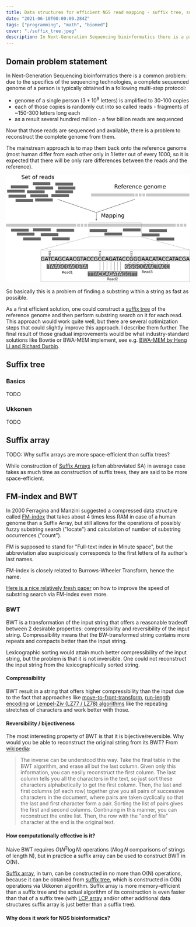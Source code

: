```yaml
---
title: Data structures for efficient NGS read mapping - suffix tree, suffix array, BWT, FM-index
date: "2021-06-10T00:00:00.284Z"
tags: ["programming", "math", "biomed"]
cover: "./suffix_tree.jpeg"
description: In Next-Generation Sequencing bioinformatics there is a problem of mapping so-called reads - short sequences of ~100 nucleotides - onto a full string that contains them - the reference genome. There is a number of clever optimizations to this process, which I consider in this post.
---
```


Domain problem statement
------------------------

In Next-Generation Sequencing bioinformatics there is a common problem: due to the specifics of the sequencing technologies,
a complete sequenced genome of a person is typically obtained in a following multi-step protocol:

 * genome of a single person ($3*10^9$ letters) is amplified to 30-100 copies
 * each of those copies is randomly cut into so called reads - fragments of ~150-300 letters long each
 * as a result several hundred million - a few billion reads are sequenced 

Now that those reads are sequenced and available, there is a problem to reconstruct the complete genome from them.

The mainstream approach is to map them back onto the reference genome (most human differ from each other only in 1 letter
out of every 1000, so it is expected that there will be only rare differences between the reads and the reference).

![Read mapping in NGS](./read_mapping.png)

So basically this is a problem of finding a substring within a string as fast as possible. 

As a first efficient solution, one could construct a [suffix tree](https://en.wikipedia.org/wiki/Suffix_tree) of the reference genome and then perform substring search on it
for each read. This approach would work quite well, but there are several optimization steps that could slightly improve
this approach. I describe them further. The final result of those gradual improvements would be what industry-standard
solutions like Bowtie or BWA-MEM implement, see e.g. [BWA-MEM by Heng Li and Richard Durbin](https://www.ncbi.nlm.nih.gov/pmc/articles/PMC2705234/).


Suffix tree
-----------

### Basics
TODO

### Ukkonen
TODO

Suffix array
------------
TODO: Why suffix arrays are more space-efficient than suffix trees?

While construction of [Suffix Arrays](https://en.wikipedia.org/wiki/Suffix_array) (often abbreviated SA) in average case
takes as much time as construction of suffix trees, they are said to be more space-efficient.

FM-index and BWT
----------------
In 2000 Ferragina and Manzini suggested a compressed data structure called 
[FM-index](https://en.wikipedia.org/wiki/FM-index) that takes about 4 times less RAM in case of a human genome
than a Suffix Array, but still allows for the operations of possibly fuzzy substring search ("locate") and calculation of number 
of substring occurrences ("count").

FM is supposed to stand for "Full-text index in Minute space", but the abbreviation also
suspiciously corresponds to the first letters of its author's last names.

FM-index is closely related to Burrows-Wheeler Transform, hence the name.

[Here is a nice relatively fresh paper](https://academic.oup.com/bioinformatics/article/34/3/416/4160683) on how to improve the
speed of substring search via FM-index even more.

### BWT

BWT is a transformation of the input string that offers a reasonable tradeoff between 2 desirable properties: 
compressibility and reversibility of the input string. Compressibility means that the BW-transformed string contains
more repeats and compacts better than the input string. 

Lexicographic sorting would attain much better compressibility of the input string, but the problem is that it is not inversible. One could not reconstruct the input string from the
lexicographically sorted string.

#### Compressibility

BWT result in a string that offers higher compressibility than the input due to the fact that approaches like 
[move-to-front-transform](https://en.wikipedia.org/wiki/Move-to-front_transform), [run-length encoding](https://en.wikipedia.org/wiki/Run-length_encoding)
or [Lempel-Ziv (LZ77 / LZ78) algorithms](https://en.wikipedia.org/wiki/LZ77_and_LZ78#LZ77) like the repeating stretches of characters and work better with those.


#### Reversibility / bijectiveness

The most interesting property of BWT is that it is bijective/reversible. Why would you be able to reconstruct the original string from its BWT?
From [wikipedia](https://en.wikipedia.org/wiki/Burrows%E2%80%93Wheeler_transform):

> The inverse can be understood this way. Take the final table in the BWT algorithm, and erase all but the last column. Given only this information, you can easily reconstruct the first column. The last column tells you all the characters in the text, so just sort these characters alphabetically to get the first column. Then, the last and first columns (of each row) together give you all pairs of successive characters in the document, where pairs are taken cyclically so that the last and first character form a pair. Sorting the list of pairs gives the first and second columns. Continuing in this manner, you can reconstruct the entire list. Then, the row with the "end of file" character at the end is the original text.

#### How computationally effective is it?

Naive BWT requires $O(N^2 \log N)$ operations ($N \log N$ comparisons of strings of length N), but in practice
a suffix array can be used to construct BWT in O(N). 

[Suffix array](https://en.wikipedia.org/wiki/Suffix_array), in turn, can be constructed in no more than O(N) operations, because it can be
obtained from [suffix tree](https://en.wikipedia.org/wiki/Suffix_tree), which is constructed in O(N) operations via Ukkonen algorithm. Suffix array
is more memory-efficient than a suffix tree and the actual algorithm of its construction is even
faster than that of a suffix tree (with [LCP array](https://en.wikipedia.org/wiki/LCP_array) and/or other additional data structures suffix array is just better
than a suffix tree).

#### Why does it work for NGS bioinformatics?

